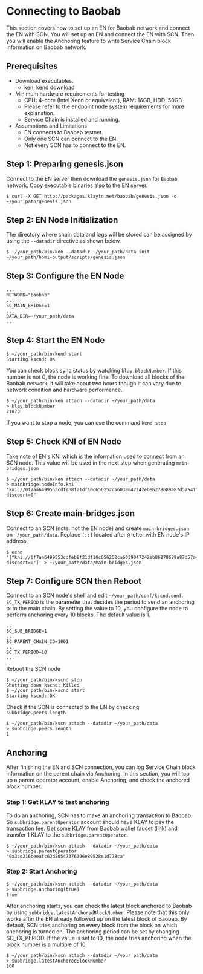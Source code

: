 # Connecting to Baobab

This section covers how to set up an EN for Baobab network and connect the EN with SCN. You will set up an EN and connect the EN with SCN. Then you will enable the Anchoring feature to write Service Chain block information on Baobab network.

## Prerequisites <a id="prerequisites"></a>

* Download executables.
  * ken, kend [download](https://docs.klaytn.com/node/download)
* Minimum hardware requirements for testing
  * CPU: 4-core \(Intel Xeon or equivalent\), RAM: 16GB, HDD: 50GB
  * Please refer to the [endpoint node system requirements](https://docs.klaytn.com/node/endpoint-node/system-requirements) for more explanation.
  * Service Chain is installed and running.
* Assumptions and Limitations
  * EN connects to Baobab testnet.
  * Only one SCN can connect to the EN.
  * Not every SCN has to connect to the EN.

## Step 1: Preparing genesis.json <a id="step-1-preparing-genesis-json"></a>

Connect to the EN server then download the `genesis.json` for `Baobab` network. Copy executable binaries also to the EN server.

```text
$ curl -X GET http://packages.klaytn.net/baobab/genesis.json -o ~/your_path/genesis.json
```

## Step 2: EN Node Initialization <a id="step-2-en-node-initialization"></a>

The directory where chain data and logs will be stored can be assigned by using the `--datadir` directive as shown below.

```text
$ ~/your_path/bin/ken --datadir ~/your_path/data init ~/your_path/homi-output/scripts/genesis.json
```

## Step 3: Configure the EN Node <a id="step-3-configure-the-en-node"></a>

```text
...
NETWORK="baobab"
...
SC_MAIN_BRIDGE=1
...
DATA_DIR=~/your_path/data
...
```

## Step 4: Start the EN Node <a id="step-4-start-the-en-node"></a>

```text
$ ~/your_path/bin/kend start
Starting kscnd: OK
```

You can check block sync status by watching `klay.blockNumber`. If this number is not 0, the node is working fine. To download all blocks of the Baobab network, it will take about two hours though it can vary due to network condition and hardware performance.

```text
$ ~/your_path/bin/ken attach --datadir ~/your_path/data
> klay.blockNumber
21073
```

If you want to stop a node, you can use the command `kend stop`

## Step 5: Check KNI of EN Node <a id="step-5-check-kni-of-en-node"></a>

Take note of EN's KNI which is the information used to connect from an SCN node. This value will be used in the next step when generating `main-bridges.json`

```text
$ ~/your_path/bin/ken attach --datadir ~/your_path/data
> mainbridge.nodeInfo.kni
"kni://0f7aa6499553cdfeb8f21df10c656252ca6039047242eb86278689a87d57a41f9f004720180d1921e9f7632a4c6476f1775a2c381568d8e8c3c9c4a8cfe25bae@[::]:50505?discport=0"
```

## Step 6: Create main-bridges.json <a id="step-6-create-main-bridges-json"></a>

Connect to an SCN \(note: not the EN node\) and create `main-bridges.json` on `~/your_path/data`. Replace `[::]` located after `@` letter with EN node's IP address.

```text
$ echo '["kni://0f7aa6499553cdfeb8f21df10c656252ca6039047242eb86278689a87d57a41f9f004720180d1921e9f7632a4c6476f1775a2c381568d8e8c3c9c4a8cfe25bae@192.168.0.5:50505?discport=0"]' > ~/your_path/data/main-bridges.json
```

## Step 7: Configure SCN then Reboot <a id="step-7-configure-scn-then-reboot"></a>

Connect to an SCN node's shell and edit `~/your_path/conf/kscnd.conf`. `SC_TX_PERIOD` is the parameter that decides the period to send an anchoring tx to the main chain. By setting the value to 10, you configure the node to perform anchoring every 10 blocks. The default value is 1.

```text
...
SC_SUB_BRIDGE=1
...
SC_PARENT_CHAIN_ID=1001
...
SC_TX_PERIOD=10
...
```

Reboot the SCN node

```text
$ ~/your_path/bin/kscnd stop
Shutting down kscnd: Killed
$ ~/your_path/bin/kscnd start
Starting kscnd: OK
```

Check if the SCN is connected to the EN by checking `subbridge.peers.length`

```text
$ ~/your_path/bin/kscn attach --datadir ~/your_path/data
> subbridge.peers.length
1
```

## Anchoring <a id="anchoring"></a>

After finishing the EN and SCN connection, you can log Service Chain block information on the parent chain via Anchoring. In this section, you will top up a parent operator account, enable Anchoring, and check the anchored block number.

### Step 1: Get KLAY to test anchoring <a id="step-1-get-klay-to-test-anchoring"></a>

To do an anchoring, SCN has to make an anchoring transaction to Baobab. So `subbridge.parentOperator` account should have KLAY to pay the transaction fee. Get some KLAY from Baobab wallet faucet \([link](https://baobab.wallet.klaytn.com/)\) and transfer 1 KLAY to the `subbridge.parentOperator`.

```text
$ ~/your_path/bin/kscn attach --datadir ~/your_path/data
> subbridge.parentOperator
"0x3ce216beeafc62d20547376396e89528e1d778ca"
```

### Step 2: Start Anchoring <a id="step-2-start-anchoring"></a>

```text
$ ~/your_path/bin/kscn attach --datadir ~/your_path/data
> subbridge.anchoring(true)
true
```

After anchoring starts, you can check the latest block anchored to Baobab by using `subbridge.latestAnchoredBlockNumber`. Please note that this only works after the EN already followed up on the latest block of Baobab. By default, SCN tries anchoring on every block from the block on which anchoring is turned on. The anchoring period can be set by changing SC\_TX\_PERIOD. If the value is set to 10, the node tries anchoring when the block number is a multiple of 10.

```text
$ ~/your_path/bin/kscn attach --datadir ~/your_path/data
> subbridge.latestAnchoredBlockNumber
100
```

